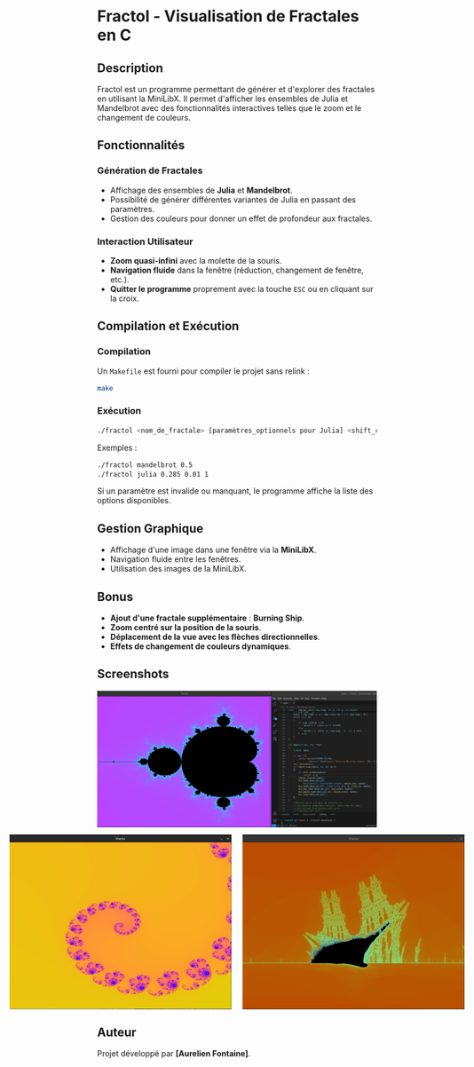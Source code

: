 # Fractol - Visualisation de Fractales en C

## Description
Fractol est un programme permettant de générer et d'explorer des fractales en utilisant la MiniLibX. Il permet d'afficher les ensembles de Julia et Mandelbrot avec des fonctionnalités interactives telles que le zoom et le changement de couleurs.

## Fonctionnalités
### Génération de Fractales
- Affichage des ensembles de **Julia** et **Mandelbrot**.
- Possibilité de générer différentes variantes de Julia en passant des paramètres.
- Gestion des couleurs pour donner un effet de profondeur aux fractales.

### Interaction Utilisateur
- **Zoom quasi-infini** avec la molette de la souris.
- **Navigation fluide** dans la fenêtre (réduction, changement de fenêtre, etc.).
- **Quitter le programme** proprement avec la touche `ESC` ou en cliquant sur la croix.

## Compilation et Exécution
### Compilation
Un `Makefile` est fourni pour compiler le projet sans relink :
```sh
make
```

### Exécution
```sh
./fractol <nom_de_fractale> [paramètres_optionnels pour Julia] <shift_color, entre 0 et 1>
```
Exemples :
```sh
./fractol mandelbrot 0.5
./fractol julia 0.285 0.01 1
```
Si un paramètre est invalide ou manquant, le programme affiche la liste des options disponibles.

## Gestion Graphique
- Affichage d'une image dans une fenêtre via la **MiniLibX**.
- Navigation fluide entre les fenêtres.
- Utilisation des images de la MiniLibX.

## Bonus
- **Ajout d'une fractale supplémentaire** : **Burning Ship**.
- **Zoom centré sur la position de la souris**.
- **Déplacement de la vue avec les flèches directionnelles**.
- **Effets de changement de couleurs dynamiques**.

## Screenshots
<div align="center">
  <!-- Première image en grand -->
  <img src="imgs/Mandelbrot.png" width="800" alt="Mandelbrot">

  <!-- Conteneur pour aligner les deux autres images -->
  <div style="display: flex; justify-content: center; gap: 20px; margin-top: 10px;">
    <img src="imgs/Julia.png" width="400" alt="Julia">
    <img src="imgs/Burning_Ship.png" width="400" alt="Burning Ship">
  </div>
</div>


## Auteur
Projet développé par **[Aurelien Fontaine]**.

